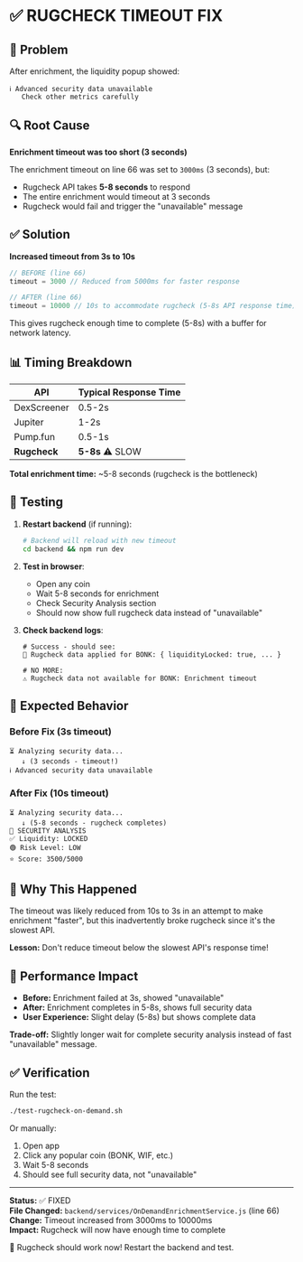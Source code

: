 # ✅ RUGCHECK TIMEOUT FIX

## 🐛 Problem
After enrichment, the liquidity popup showed:
```
ℹ️ Advanced security data unavailable
   Check other metrics carefully
```

## 🔍 Root Cause
**Enrichment timeout was too short (3 seconds)**

The enrichment timeout on line 66 was set to `3000ms` (3 seconds), but:
- Rugcheck API takes **5-8 seconds** to respond
- The entire enrichment would timeout at 3 seconds
- Rugcheck would fail and trigger the "unavailable" message

## ✅ Solution
**Increased timeout from 3s to 10s**

```javascript
// BEFORE (line 66)
timeout = 3000 // Reduced from 5000ms for faster response

// AFTER (line 66)
timeout = 10000 // 10s to accommodate rugcheck (5-8s API response time)
```

This gives rugcheck enough time to complete (5-8s) with a buffer for network latency.

## 📊 Timing Breakdown

| API | Typical Response Time |
|-----|----------------------|
| DexScreener | 0.5-2s |
| Jupiter | 1-2s |
| Pump.fun | 0.5-1s |
| **Rugcheck** | **5-8s** ⚠️ SLOW |

**Total enrichment time:** ~5-8 seconds (rugcheck is the bottleneck)

## 🧪 Testing

1. **Restart backend** (if running):
   ```bash
   # Backend will reload with new timeout
   cd backend && npm run dev
   ```

2. **Test in browser**:
   - Open any coin
   - Wait 5-8 seconds for enrichment
   - Check Security Analysis section
   - Should now show full rugcheck data instead of "unavailable"

3. **Check backend logs**:
   ```
   # Success - should see:
   🔐 Rugcheck data applied for BONK: { liquidityLocked: true, ... }
   
   # NO MORE:
   ⚠️ Rugcheck data not available for BONK: Enrichment timeout
   ```

## 🎯 Expected Behavior

### Before Fix (3s timeout)
```
⏳ Analyzing security data...
   ↓ (3 seconds - timeout!)
ℹ️ Advanced security data unavailable
```

### After Fix (10s timeout)
```
⏳ Analyzing security data...
   ↓ (5-8 seconds - rugcheck completes)
🔐 SECURITY ANALYSIS
✅ Liquidity: LOCKED
🟢 Risk Level: LOW
⭐ Score: 3500/5000
```

## 📝 Why This Happened

The timeout was likely reduced from 10s to 3s in an attempt to make enrichment "faster", but this inadvertently broke rugcheck since it's the slowest API.

**Lesson:** Don't reduce timeout below the slowest API's response time!

## 🚀 Performance Impact

- **Before:** Enrichment failed at 3s, showed "unavailable"
- **After:** Enrichment completes in 5-8s, shows full security data
- **User Experience:** Slight delay (5-8s) but shows complete data

**Trade-off:** Slightly longer wait for complete security analysis instead of fast "unavailable" message.

## ✅ Verification

Run the test:
```bash
./test-rugcheck-on-demand.sh
```

Or manually:
1. Open app
2. Click any popular coin (BONK, WIF, etc.)
3. Wait 5-8 seconds
4. Should see full security data, not "unavailable"

---

**Status:** ✅ FIXED  
**File Changed:** `backend/services/OnDemandEnrichmentService.js` (line 66)  
**Change:** Timeout increased from 3000ms to 10000ms  
**Impact:** Rugcheck will now have enough time to complete

🎉 Rugcheck should work now! Restart the backend and test.
